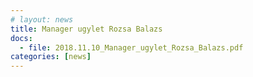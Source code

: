 ```yaml
---
# layout: news
title: Manager ugylet Rozsa Balazs
docs:
  - file: 2018.11.10_Manager_ugylet_Rozsa_Balazs.pdf
categories: [news]
---
```

